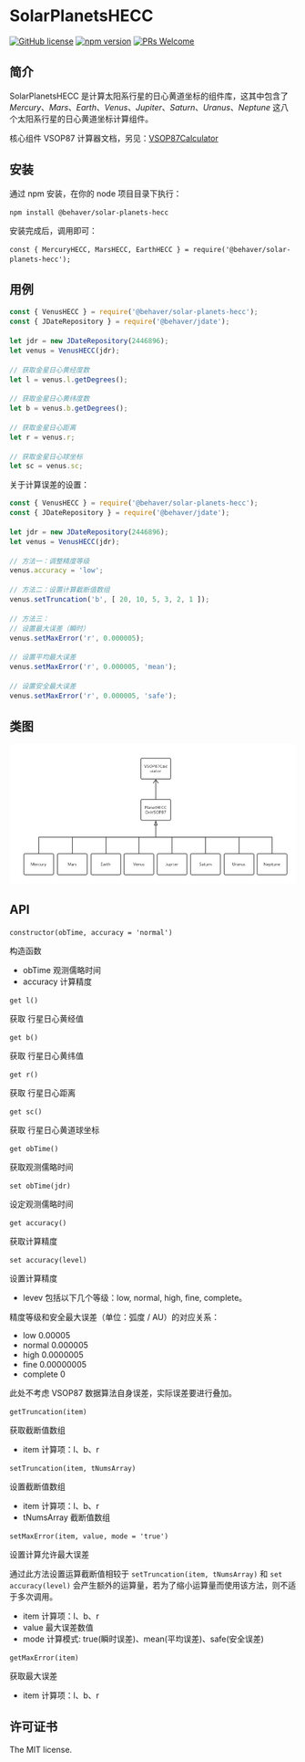 # SolarPlanetsHECC

[![GitHub license](https://img.shields.io/badge/license-MIT-brightgreen.svg)](#) [![npm version](https://img.shields.io/npm/v/react.svg?style=flat)](https://www.npmjs.com/package/@behaver/solar-planets-hecc) [![PRs Welcome](https://img.shields.io/badge/PRs-welcome-brightgreen.svg)](#)

## 简介

SolarPlanetsHECC 是计算太阳系行星的日心黄道坐标的组件库，这其中包含了 *Mercury*、*Mars*、*Earth*、*Venus*、*Jupiter*、*Saturn*、*Uranus*、*Neptune* 这八个太阳系行星的日心黄道坐标计算组件。

核心组件 VSOP87 计算器文档，另见：[VSOP87Calculator](./doc/VSOP87Calculator.md)

## 安装

通过 npm 安装，在你的 node 项目目录下执行：

`npm install @behaver/solar-planets-hecc`

安装完成后，调用即可：

`const { MercuryHECC, MarsHECC, EarthHECC } = require('@behaver/solar-planets-hecc');`

## 用例

```js
const { VenusHECC } = require('@behaver/solar-planets-hecc');
const { JDateRepository } = require('@behaver/jdate');

let jdr = new JDateRepository(2446896);
let venus = VenusHECC(jdr);

// 获取金星日心黄经度数
let l = venus.l.getDegrees();

// 获取金星日心黄纬度数
let b = venus.b.getDegrees();

// 获取金星日心距离
let r = venus.r;

// 获取金星日心球坐标
let sc = venus.sc;
```

关于计算误差的设置：

```js
const { VenusHECC } = require('@behaver/solar-planets-hecc');
const { JDateRepository } = require('@behaver/jdate');

let jdr = new JDateRepository(2446896);
let venus = VenusHECC(jdr);

// 方法一：调整精度等级
venus.accuracy = 'low';

// 方法二：设置计算截断值数组
venus.setTruncation('b', [ 20, 10, 5, 3, 2, 1 ]);

// 方法三：
// 设置最大误差（瞬时）
venus.setMaxError('r', 0.000005);

// 设置平均最大误差
venus.setMaxError('r', 0.000005, 'mean');

// 设置安全最大误差
venus.setMaxError('r', 0.000005, 'safe');
```

## 类图

![SolarPlanetsHECC](./doc/img/SolarPlanetsHECC.png "SolarPlanetsHECC 组件库类图")

## API

`constructor(obTime, accuracy = 'normal')`

构造函数

* obTime 观测儒略时间
* accuracy 计算精度

`get l()`

获取 行星日心黄经值

`get b()`

获取 行星日心黄纬值

`get r()`

获取 行星日心距离

`get sc()`

获取 行星日心黄道球坐标

`get obTime()`

获取观测儒略时间

`set obTime(jdr)`

设定观测儒略时间

`get accuracy()`

获取计算精度

`set accuracy(level)`

设置计算精度

* levev 包括以下几个等级：low, normal, high, fine, complete。

精度等级和安全最大误差（单位：弧度 / AU）的对应关系：

* low      0.00005 
* normal   0.000005
* high     0.0000005
* fine     0.00000005
* complete 0

此处不考虑 VSOP87 数据算法自身误差，实际误差要进行叠加。

`getTruncation(item)`

获取截断值数组

* item 计算项：l、b、r

`setTruncation(item, tNumsArray)`

设置截断值数组

* item 计算项：l、b、r
* tNumsArray 截断值数组

`setMaxError(item, value, mode = 'true')`

设置计算允许最大误差

通过此方法设置运算截断值相较于 `setTruncation(item, tNumsArray)` 和 `set accuracy(level)` 会产生额外的运算量，若为了缩小运算量而使用该方法，则不适于多次调用。

* item 计算项：l、b、r
* value 最大误差数值
* mode 计算模式: true(瞬时误差)、mean(平均误差)、safe(安全误差)

`getMaxError(item)`

获取最大误差

* item 计算项：l、b、r

## 许可证书

The MIT license.